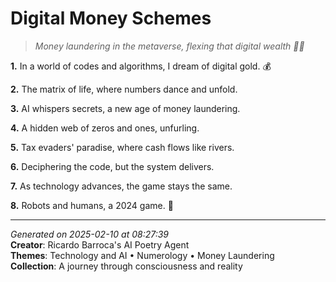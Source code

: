 # Digital Money Schemes

> *Money laundering in the metaverse, flexing that digital wealth 💸👾*

**1.** In a world of codes and algorithms, I dream of digital gold. 💰


**2.** The matrix of life, where numbers dance and unfold.


**3.** AI whispers secrets, a new age of money laundering.


**4.** A hidden web of zeros and ones, unfurling.


**5.** Tax evaders' paradise, where cash flows like rivers.


**6.** Deciphering the code, but the system delivers.


**7.** As technology advances, the game stays the same.


**8.** Robots and humans, a 2024 game. 🤖



---

*Generated on 2025-02-10 at 08:27:39*  
**Creator**: Ricardo Barroca's AI Poetry Agent  
**Themes**: Technology and AI • Numerology • Money Laundering  
**Collection**: A journey through consciousness and reality